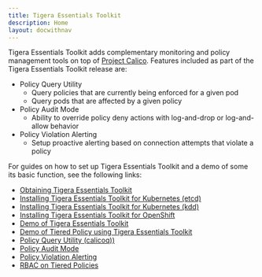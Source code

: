 ```yaml
---
title: Tigera Essentials Toolkit
description: Home
layout: docwithnav
---
```


Tigera Essentials Toolkit adds complementary monitoring and policy management
tools on top of [Project Calico](about-calico). Features included as part of
the Tigera Essentials Toolkit release are:


* Policy Query Utility
  * Query policies that are currently being enforced for a given pod
  * Query pods that are affected by a given policy
* Policy Audit Mode
  * Ability to override policy deny actions with log-and-drop or log-and-allow behavior
* Policy Violation Alerting
  * Setup proactive alerting based on connection attempts that violate a policy

For guides on how to set up Tigera Essentials Toolkit and a demo of some its basic function, see the following links:

* [Obtaining Tigera Essentials Toolkit](../getting-started/essentials/)
* [Installing Tigera Essentials Toolkit for Kubernetes (etcd)](../getting-started/kubernetes/installation/hosted/essentials/etcd)
* [Installing Tigera Essentials Toolkit for Kubernetes (kdd)](../getting-started/kubernetes/installation/hosted/essentials/kdd)
* [Installing Tigera Essentials Toolkit for OpenShift](../getting-started/openshift/essentials/installation)
* [Demo of Tigera Essentials Toolkit](../getting-started/essentials/simple-policy-essentials)
* [Demo of Tiered Policy using Tigera Essentials Toolkit](../getting-started/essentials/tiered-policy-essentials)
* [Policy Query Utility (calicoq))](../reference/calicoq/)
* [Policy Audit Mode](../reference/essentials/policy-auditing)
* [Policy Violation Alerting](../reference/essentials/policy-violations)
* [RBAC on Tiered Policies](../reference/essentials/rbac-tiered-policies)